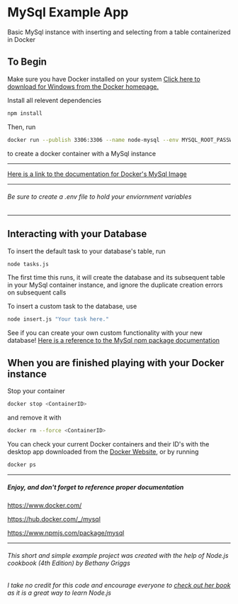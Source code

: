 # MySql Example App
Basic MySql instance with inserting and selecting from a table
containerized in Docker

## To Begin
Make sure you have Docker installed on your system
[Click here to download for Windows from the Docker homepage.](https://www.docker.com/)

Install all relevent dependencies
```sh
npm install
```

Then, run 
```sh
docker run --publish 3306:3306 --name node-mysql --env MYSQL_ROOT_PASSWORD=PASSWORD --detach mysql:5
```
to create a docker container with a MySql instance

---

[Here is a link to the documentation for Docker's MySql Image](https://hub.docker.com/_/mysql)

--- 
###### Be sure to create a .env file to hold your enviornment variables

---

## Interacting with your Database
To insert the default task to your database's table, run
```sh
node tasks.js
```
The first time this runs, it will create the database and its subsequent table in your MySql container instance, and ignore the duplicate creation errors on subsequent calls

To insert a custom task to the database, use 
```sh
node insert.js "Your task here."
```
See if you can create your own custom functionality with your new database!
[Here is a reference to the MySql npm package documentation](https://www.npmjs.com/package/mysql)

## When you are finished playing with your Docker instance
Stop your container
```sh
docker stop <ContainerID>
```
and remove it with
```sh
docker rm --force <ContainerID>
```
You can check your current Docker containers and their ID's with the desktop app downloaded from the [Docker Website](https://www.docker.com/), or by running
```sh
docker ps
```

---

##### Enjoy, and don't forget to reference proper documentation
https://www.docker.com/

https://hub.docker.com/_/mysql

https://www.npmjs.com/package/mysql

---

###### This short and simple example project was created with the help of Node.js cookbook (4th Edition) by *Bethany Griggs*
*I take no credit for this code and encourage everyone to [check out her book](https://www.packtpub.com/product/node-cookbook-fourth-edition/9781838558758) as it is a great way to learn Node.js*